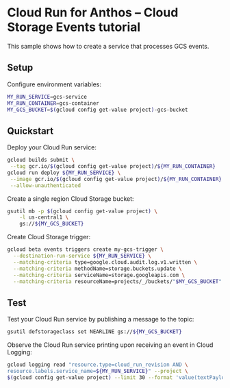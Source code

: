 # Cloud Run for Anthos – Cloud Storage Events tutorial

This sample shows how to create a service that processes GCS events.

## Setup

Configure environment variables:

```sh
MY_RUN_SERVICE=gcs-service
MY_RUN_CONTAINER=gcs-container
MY_GCS_BUCKET=$(gcloud config get-value project)-gcs-bucket
```

## Quickstart

Deploy your Cloud Run service:

```sh
gcloud builds submit \
 --tag gcr.io/$(gcloud config get-value project)/${MY_RUN_CONTAINER}
gcloud run deploy ${MY_RUN_SERVICE} \
 --image gcr.io/$(gcloud config get-value project)/${MY_RUN_CONTAINER} \
 --allow-unauthenticated
```

Create a single region Cloud Storage bucket:

```sh
gsutil mb -p $(gcloud config get-value project) \
    -l us-central1 \
    gs://${MY_GCS_BUCKET}
```

Create Cloud Storage trigger:

```sh
gcloud beta events triggers create my-gcs-trigger \
  --destination-run-service ${MY_RUN_SERVICE} \
  --matching-criteria type=google.cloud.audit.log.v1.written \
  --matching-criteria methodName=storage.buckets.update \
  --matching-criteria serviceName=storage.googleapis.com \
  --matching-criteria resourceName=projects/_/buckets/"$MY_GCS_BUCKET"
```

## Test

Test your Cloud Run service by publishing a message to the topic:

```sh
gsutil defstorageclass set NEARLINE gs://${MY_GCS_BUCKET}
```

Observe the Cloud Run service printing upon receiving an event in
Cloud Logging:

```sh
gcloud logging read "resource.type=cloud_run_revision AND \
resource.labels.service_name=${MY_RUN_SERVICE}" --project \
$(gcloud config get-value project) --limit 30 --format 'value(textPayload)'
```
